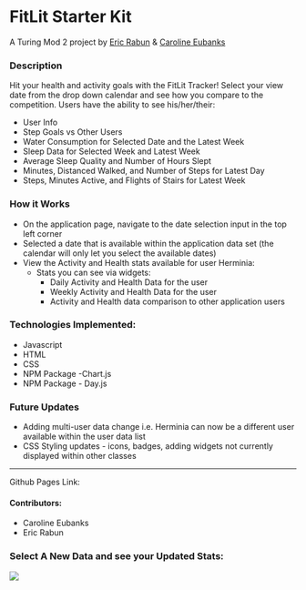 # FitLit Starter Kit

A Turing Mod 2 project by [Eric Rabun](https://github.com/errabun) & [Caroline Eubanks](https://github.com/cmeubanks)


### Description
Hit your health and activity goals with the FitLit Tracker! Select your view date from the drop down calendar and see how you compare to the competition. Users have the ability to see his/her/their:
- User Info
- Step Goals vs Other Users
- Water Consumption for Selected Date and the Latest Week
- Sleep Data for Selected Week and Latest Week
- Average Sleep Quality and Number of Hours Slept
- Minutes, Distanced Walked, and Number of Steps for Latest Day
- Steps, Minutes Active, and Flights of Stairs for Latest Week
### How it Works
- On the application page, navigate to the date selection input in the top left corner
- Selected a date that is available within the application data set (the calendar will only let you select the available dates)
- View the Activity and Health stats available for user Herminia:
    - Stats you can see via widgets:
        - Daily Activity and Health Data for the user
        - Weekly Activity and Health Data for the user
        - Activity and Health data comparison to other application users
### Technologies Implemented:
- Javascript
- HTML
- CSS
- NPM Package -Chart.js
- NPM Package - Day.js
### Future Updates
- Adding multi-user data change i.e. Herminia can now be a different user available within the user data list
- CSS Styling updates - icons, badges, adding widgets not currently displayed within other classes
******************************************************************
Github Pages Link:
#### Contributors:
- Caroline Eubanks
- Eric Rabun
### Select A New Data and see your Updated Stats:
![](https://media.giphy.com/media/CmyHK3b7Q4FklCapzQ/giphy.gif)
